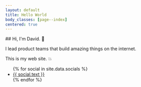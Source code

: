 ```yaml
---
layout: default
title: Hello World
body_classes: [page--index]
centered: true
---
```


<div class="hero-section" markdown="1">
## Hi, I'm David. 👋

I lead product teams that build amazing things on the internet.

This is my web&nbsp;site.&nbsp;💥 
</div>

<nav class="social-group">
<ul>
{% for social in site.data.socials %}
<li class="social social--{{ social.text | downcase }}">
  <a class="social__link" rel="me" href="{{social.url}}">
    <i class="{{ social.iconset | default: 'fab' }} fa-{{ social.icon }} social__icon"></i>
    <span class="social__text">{{ social.text }}</span>
  </a>
</li>
{% endfor %}
</ul>
</nav>